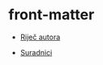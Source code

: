 # front-matter

 <ul class='toc'><li><a href='/bs/front-matter/preface'>Riječ autora</a></li></ul>

<ul class='toc'><li><a href='/bs/front-matter/contributors'>Suradnici</a></li></ul> 